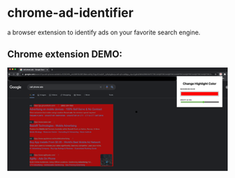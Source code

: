 # chrome-ad-identifier
a browser extension to identify ads on your favorite search engine.

## Chrome extension DEMO:
![](./Ad-identifier-screenshot.png)
